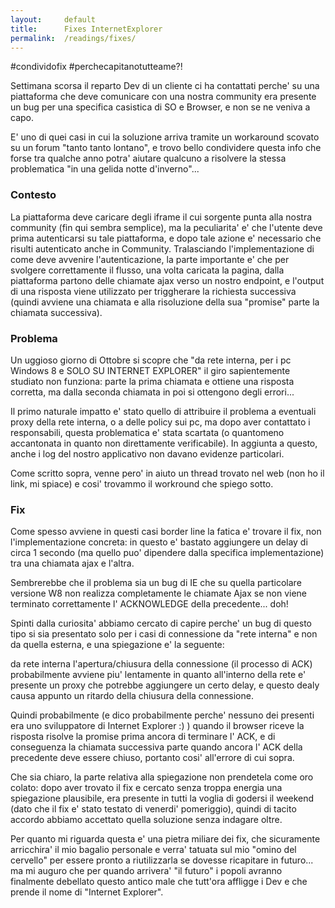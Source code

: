 ```yaml
---
layout:     default
title:      Fixes InternetExplorer
permalink:  /readings/fixes/
---
```




#condividofix #perchecapitanotutteame?!


Settimana scorsa il reparto Dev di un cliente ci ha contattati perche' su una piattaforma che deve comunicare con una nostra community era presente un bug per una specifica casistica di SO e Browser, e non se ne veniva a capo.

E' uno di quei casi in cui la soluzione arriva tramite un workaround scovato su un forum "tanto tanto lontano", e trovo bello condividere questa info che forse tra qualche anno potra' aiutare qualcuno a risolvere la stessa problematica "in una gelida notte d'inverno"...


### Contesto

La piattaforma deve caricare degli iframe il cui sorgente punta alla nostra community (fin qui sembra semplice), ma la peculiarita' e' che l'utente deve prima autenticarsi su tale piattaforma, e dopo tale azione e' necessario che risulti autenticato anche in Community.
Tralasciando l'implementazione di come deve avvenire l'autenticazione, la parte importante e' che per svolgere correttamente il flusso, una volta caricata la pagina, dalla piattaforma partono delle chiamate ajax verso un nostro endpoint, e l'output di una risposta viene utilizzato per triggherare la richiesta successiva (quindi avviene una chiamata e alla risoluzione della sua "promise" parte la chiamata successiva).


### Problema

Un uggioso giorno di Ottobre si scopre che "da rete interna, per i pc Windows 8 e SOLO SU INTERNET EXPLORER" il giro sapientemente studiato non funziona:
parte la prima chiamata e ottiene una risposta corretta, ma dalla seconda chiamata in poi si ottengono degli errori...

Il primo naturale impatto e' stato quello di attribuire il problema a eventuali proxy della rete interna, o a delle policy sui pc, ma dopo aver contattato i responsabili, questa problematica e' stata scartata (o quantomeno accantonata in quanto non direttamente verificabile).
In aggiunta a questo, anche i log del nostro applicativo non davano evidenze particolari.

Come scritto sopra, venne pero' in aiuto un thread trovato nel web (non ho il link, mi spiace) e cosi' trovammo il workround che spiego sotto.


### Fix

Come spesso avviene in questi casi border line la fatica e' trovare il fix, non l'implementazione concreta: 
in questo e' bastato aggiungere un delay di circa 1 secondo (ma quello puo' dipendere dalla specifica implementazione) tra una chiamata ajax e l'altra.


Sembrerebbe che il problema sia un bug di IE che su quella particolare versione W8 non realizza completamente le chiamate Ajax se non viene terminato correttamente l' ACKNOWLEDGE della precedente... doh!

Spinti dalla curiosita' abbiamo cercato di capire perche' un bug di questo tipo si sia presentato solo per i casi di connessione da "rete interna" e non da quella esterna, e una spiegazione e' la seguente:

da rete interna l'apertura/chiusura della connessione (il processo di ACK) probabilmente avviene piu' lentamente in quanto all'interno della rete e' presente un proxy che potrebbe aggiungere un certo delay, e questo dealy causa appunto un ritardo della chiusura della connessione.

Quindi probabilmente (e dico probabilmente perche' nessuno dei presenti era uno sviluppatore di Internet Explorer :) ) quando il browser riceve la risposta risolve la promise prima ancora di terminare l' ACK, e di conseguenza la chiamata successiva parte quando ancora l' ACK  della precedente deve essere chiuso, portanto cosi' all'errore di cui sopra.



Che sia chiaro, la parte relativa alla spiegazione non prendetela come oro colato: dopo aver trovato il fix e cercato senza troppa energia una spiegazione plausibile, era presente in tutti la voglia di godersi il weekend (dato che il fix e' stato testato di venerdi' pomeriggio), quindi di tacito accordo abbiamo accettato quella soluzione senza indagare oltre.



Per quanto mi riguarda questa e' una pietra miliare dei fix, che sicuramente arricchira' il mio bagalio personale e verra' tatuata sul mio "omino del cervello" per essere pronto a riutilizzarla se dovesse ricapitare in futuro... ma mi auguro che per quando arrivera' "il futuro" i popoli avranno finalmente debellato questo antico male che tutt'ora affligge i Dev e che prende il nome di "Internet Explorer".

